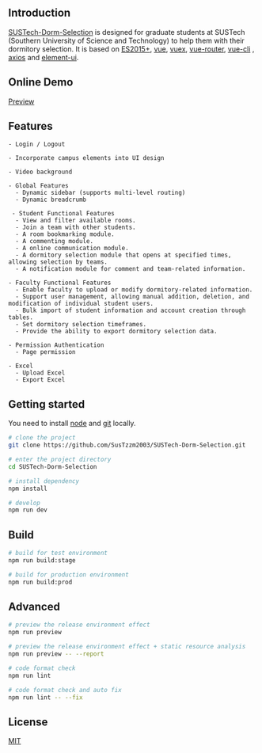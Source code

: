 ## Introduction

[SUSTech-Dorm-Selection](https://github.com/SusTzzm2003/SUSTech-Dorm-Selection) is designed for graduate students at SUSTech (Southern University of Science and Technology) to help them with their dormitory selection. It is based on [ES2015+](https://es6.ruanyifeng.com/), [vue](https://cn.vuejs.org/index.html), [vuex](https://vuex.vuejs.org/zh-cn/), [vue-router](https://router.vuejs.org/zh-cn/), [vue-cli](https://github.com/vuejs/vue-cli) , [axios](https://github.com/axios/axios) and [element-ui](https://github.com/ElemeFE/element).

## Online Demo

[Preview](http://8.138.84.46/#/login?redirect=%2Fdashboard)

## Features

```
- Login / Logout

- Incorporate campus elements into UI design

- Video background

- Global Features
  - Dynamic sidebar (supports multi-level routing)
  - Dynamic breadcrumb

 - Student Functional Features 
  - View and filter available rooms.
  - Join a team with other students.
  - A room bookmarking module.
  - A commenting module.
  - A online communication module.
  - A dormitory selection module that opens at specified times, allowing selection by teams.
  - A notification module for comment and team-related information.

- Faculty Functional Features
  - Enable faculty to upload or modify dormitory-related information.
  - Support user management, allowing manual addition, deletion, and modification of individual student users.
  - Bulk import of student information and account creation through tables.
  - Set dormitory selection timeframes. 
  - Provide the ability to export dormitory selection data.

- Permission Authentication
  - Page permission
  
- Excel
  - Upload Excel
  - Export Excel

```

## Getting started
You need to install [node](https://nodejs.org/) and [git](https://git-scm.com/) locally.
```bash
# clone the project
git clone https://github.com/SusTzzm2003/SUSTech-Dorm-Selection.git

# enter the project directory
cd SUSTech-Dorm-Selection

# install dependency
npm install

# develop
npm run dev
```

## Build

```bash
# build for test environment
npm run build:stage

# build for production environment
npm run build:prod
```

## Advanced

```bash
# preview the release environment effect
npm run preview

# preview the release environment effect + static resource analysis
npm run preview -- --report

# code format check
npm run lint

# code format check and auto fix
npm run lint -- --fix
```

## License

[MIT](https://github.com/SusTzzm2003/SUSTech-Dorm-Selection/blob/master/LICENSE)